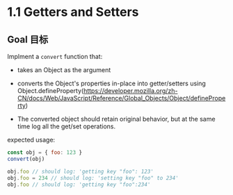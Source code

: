 # 1.1 Getters and Setters

## Goal 目标

Implment a `convert` function that:

- takes an Object as the argument

- converts the Object's properties in-place into getter/setters using Object.defineProperty(https://developer.mozilla.org/zh-CN/docs/Web/JavaScript/Reference/Global_Objects/Object/defineProperty)

- The converted object should retain original behavior, but at the same time log all the get/set operations.

expected usage:

```js
const obj = { foo: 123 }
convert(obj)

obj.foo // should log: 'getting key "foo": 123'
obj.foo = 234 // should log: 'setting key "foo" to 234'
obj.foo // should log: 'getting key "foo":234'

```
